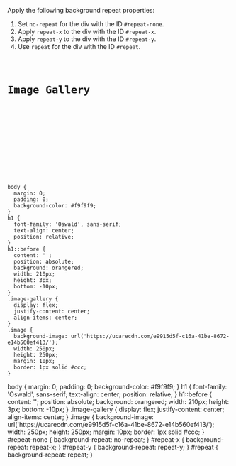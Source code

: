 Apply the following background repeat properties:

1. Set `no-repeat` for the div with the ID `#repeat-none`.
2. Apply `repeat-x` to the div with the ID `#repeat-x`.
3. Apply `repeat-y` to the div with the ID `#repeat-y`.
4. Use `repeat` for the div with the ID `#repeat`.


<codeblock language="css" type="exercise" testMode="fixedInput">
<code>
<panel language="html">
<h1>Image Gallery</h1>
<div class="image-gallery">
  <div class="image" id="repeat-none"></div>
  <div class="image" id="repeat-x"></div>
  <div class="image" id="repeat-y"></div>
  <div class="image" id="repeat"></div>
</div>
</panel>
<panel language="css">
body {
  margin: 0;
  padding: 0;
  background-color: #f9f9f9;
}
h1 {
  font-family: 'Oswald', sans-serif;
  text-align: center;
  position: relative;
}
h1::before {
  content: '';
  position: absolute;
  background: orangered;
  width: 210px;
  height: 3px;
  bottom: -10px;
}
.image-gallery {
  display: flex;
  justify-content: center;
  align-items: center;
}
.image {
  background-image: url('https://ucarecdn.com/e9915d5f-c16a-41be-8672-e14b560ef413/');
  width: 250px;
  height: 250px;
  margin: 10px;
  border: 1px solid #ccc;
}
</panel>
</code>

<solution>
body {
  margin: 0;
  padding: 0;
  background-color: #f9f9f9;
}
h1 {
  font-family: 'Oswald', sans-serif;
  text-align: center;
  position: relative;
}
h1::before {
  content: '';
  position: absolute;
  background: orangered;
  width: 210px;
  height: 3px;
  bottom: -10px;
}
.image-gallery {
  display: flex;
  justify-content: center;
  align-items: center;
}
.image {
  background-image: url('https://ucarecdn.com/e9915d5f-c16a-41be-8672-e14b560ef413/');
  width: 250px;
  height: 250px;
  margin: 10px;
  border: 1px solid #ccc;
}
#repeat-none {
  background-repeat: no-repeat;
}
#repeat-x {
  background-repeat: repeat-x;
}
#repeat-y {
  background-repeat: repeat-y;
}
#repeat {
  background-repeat: repeat;
}
</solution>
</codeblock>
